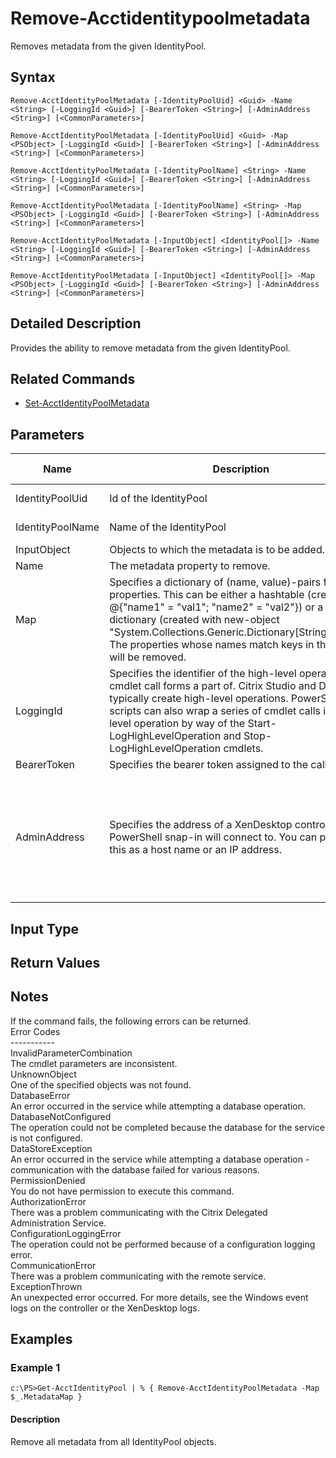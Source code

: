 ﻿
# Remove-Acctidentitypoolmetadata
Removes metadata from the given IdentityPool.
## Syntax
```
Remove-AcctIdentityPoolMetadata [-IdentityPoolUid] <Guid> -Name <String> [-LoggingId <Guid>] [-BearerToken <String>] [-AdminAddress <String>] [<CommonParameters>]

Remove-AcctIdentityPoolMetadata [-IdentityPoolUid] <Guid> -Map <PSObject> [-LoggingId <Guid>] [-BearerToken <String>] [-AdminAddress <String>] [<CommonParameters>]

Remove-AcctIdentityPoolMetadata [-IdentityPoolName] <String> -Name <String> [-LoggingId <Guid>] [-BearerToken <String>] [-AdminAddress <String>] [<CommonParameters>]

Remove-AcctIdentityPoolMetadata [-IdentityPoolName] <String> -Map <PSObject> [-LoggingId <Guid>] [-BearerToken <String>] [-AdminAddress <String>] [<CommonParameters>]

Remove-AcctIdentityPoolMetadata [-InputObject] <IdentityPool[]> -Name <String> [-LoggingId <Guid>] [-BearerToken <String>] [-AdminAddress <String>] [<CommonParameters>]

Remove-AcctIdentityPoolMetadata [-InputObject] <IdentityPool[]> -Map <PSObject> [-LoggingId <Guid>] [-BearerToken <String>] [-AdminAddress <String>] [<CommonParameters>]
```
## Detailed Description
Provides the ability to remove metadata from the given IdentityPool.


## Related Commands

* [Set-AcctIdentityPoolMetadata](./Set-AcctIdentityPoolMetadata/)
## Parameters
| Name   | Description | Required? | Pipeline Input | Default Value |
| --- | --- | --- | --- | --- |
| IdentityPoolUid | Id of the IdentityPool | true | true (ByValue, ByPropertyName) |  |
| IdentityPoolName | Name of the IdentityPool | true | true (ByValue, ByPropertyName) |  |
| InputObject | Objects to which the metadata is to be added. | true | true (ByValue) |  |
| Name | The metadata property to remove. | true | false |  |
| Map | Specifies a dictionary of (name, value)-pairs for the properties. This can be either a hashtable (created with @{"name1" = "val1"; "name2" = "val2"}) or a string dictionary (created with new-object "System.Collections.Generic.Dictionary\[String,String\]"). The properties whose names match keys in the map will be removed. | true | true (ByValue) |  |
| LoggingId | Specifies the identifier of the high-level operation this cmdlet call forms a part of. Citrix Studio and Director typically create high-level operations. PowerShell scripts can also wrap a series of cmdlet calls in a high-level operation by way of the Start-LogHighLevelOperation and Stop-LogHighLevelOperation cmdlets. | false | false |  |
| BearerToken | Specifies the bearer token assigned to the calling user | false | false |  |
| AdminAddress | Specifies the address of a XenDesktop controller the PowerShell snap-in will connect to. You can provide this as a host name or an IP address. | false | false | Localhost. Once a value is provided by any cmdlet, this value becomes the default. |

## Input Type

### 

## Return Values

### 

## Notes
If the command fails, the following errors can be returned.<br>    Error Codes<br>    -----------<br>    InvalidParameterCombination<br>        The cmdlet parameters are inconsistent.<br>    UnknownObject<br>        One of the specified objects was not found.<br>    DatabaseError<br>        An error occurred in the service while attempting a database operation.<br>    DatabaseNotConfigured<br>        The operation could not be completed because the database for the service is not configured.<br>    DataStoreException<br>        An error occurred in the service while attempting a database operation - communication with the database failed for various reasons.<br>    PermissionDenied<br>        You do not have permission to execute this command.<br>    AuthorizationError<br>        There was a problem communicating with the Citrix Delegated Administration Service.<br>    ConfigurationLoggingError<br>        The operation could not be performed because of a configuration logging error.<br>    CommunicationError<br>        There was a problem communicating with the remote service.<br>    ExceptionThrown<br>        An unexpected error occurred.  For more details, see the Windows event logs on the controller or the XenDesktop logs.
## Examples

### Example 1
```
c:\PS>Get-AcctIdentityPool | % { Remove-AcctIdentityPoolMetadata -Map $_.MetadataMap }
```
#### Description
Remove all metadata from all IdentityPool objects.
